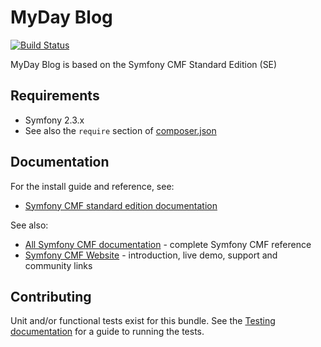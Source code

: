 # MyDay Blog

[![Build Status](https://secure.travis-ci.org/anatoly-shishkin/myday.png)](http://travis-ci.org/anatoly-shishkin/myday)

MyDay Blog is based on the Symfony CMF Standard Edition (SE)


## Requirements

* Symfony 2.3.x
* See also the `require` section of [composer.json](composer.json)


## Documentation

For the install guide and reference, see:

* [Symfony CMF standard edition documentation](http://symfony.com/doc/master/cmf/book/installation.html)

See also:

* [All Symfony CMF documentation](http://symfony.com/doc/master/cmf/index.html) - complete Symfony CMF reference
* [Symfony CMF Website](http://cmf.symfony.com/) - introduction, live demo, support and community links


## Contributing

Unit and/or functional tests exist for this bundle. See the
[Testing documentation](http://symfony.com/doc/master/cmf/components/testing.html)
for a guide to running the tests.
